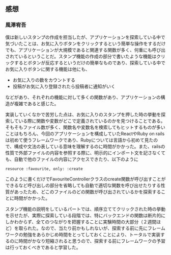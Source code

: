 ## 感想

### 風澤宥吾

僕は新しいスタンプの作成を担当したが、アプリケーションを探索している中で気づいたことは、お気に入りボタンをクリックするという簡単な操作をするだけでも、アプリケーションが大規模であると関連する関数が多く、何重にも呼び出されているということだ。スタンプ機能の作成の部分で書いたような機能はクリックするとボタンが反応するというだけの簡単なものであり、探索している中でお気に入りボタンに関する機能は他にも、
- お気に入りの数をカウントする
- 投稿がお気に入り登録されたら投稿者に通知がいく

などがあり、それぞれの機能に対して多くの関数があり、アプリケーションの構造が複雑であると感じた。

実装していくなかで苦労した点は、お気に入りのスタンプを押した時の挙動を探索している際に関数や変数がどこで定義されているのかを見つけることである。そもそもファイル数が多く、関数名や変数名を検索してもヒットするものが多いことはもちろん、今回のアプリケーションを構成していたReactやRuby on railsは初めて使うフレームワークであり、Rubyについては言語から初めて見たので、構成や文法の表している意味を理解するのに時間がかかった。また、railsの性質で外部ファイルの内容を参照する際に、明示的にインポート文を記さなくても、自動で他のファイルの内容にアクセスできたり、以下のように
```
resource :favourite, only: :create
```
このように書くだけでFavouriteControllerクラスのcreate関数が呼び出すことができるなど呼び出しの部分を省略しても自動で適切な関数を呼び出せたりする性質があったため、どこのファイルのどの関数が呼び出されているかを探索することに時間がかかった。

スタンプ機能の説明をしているパートでは、順序立ててクリックされた時の挙動を示せたが、実際に探索している段階では、特にバックエンドの関数は断片的にしかわからず、全てのつながりを把握することに実験時間の大部分（２週間ほど）を取られた。なので、当たり前かもしれないが、探索する前に先にフレームワークの勉強をあらかじめ時間をとってしておくことにより、トータルで実装するのに時間がかなり短縮されると思うので、探索する前にフレームワークの予習は行っておくべきであると学習した。